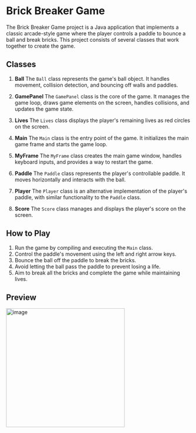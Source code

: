# Brick Breaker Game

The Brick Breaker Game project is a Java application that implements a classic arcade-style game where the player controls a paddle to bounce a ball and break bricks. This project consists of several classes that work together to create the game.

## Classes

1. **Ball**
   The `Ball` class represents the game's ball object. It handles movement, collision detection, and bouncing off walls and paddles.

2. **GamePanel**
   The `GamePanel` class is the core of the game. It manages the game loop, draws game elements on the screen, handles collisions, and updates the game state.

3. **Lives**
   The `Lives` class displays the player's remaining lives as red circles on the screen.

4. **Main**
   The `Main` class is the entry point of the game. It initializes the main game frame and starts the game loop.

5. **MyFrame**
   The `MyFrame` class creates the main game window, handles keyboard inputs, and provides a way to restart the game.

6. **Paddle**
   The `Paddle` class represents the player's controllable paddle. It moves horizontally and interacts with the ball.

7. **Player**
   The `Player` class is an alternative implementation of the player's paddle, with similar functionality to the `Paddle` class.

8. **Score**
   The `Score` class manages and displays the player's score on the screen.

## How to Play

1. Run the game by compiling and executing the `Main` class.
2. Control the paddle's movement using the left and right arrow keys.
3. Bounce the ball off the paddle to break the bricks.
4. Avoid letting the ball pass the paddle to prevent losing a life.
5. Aim to break all the bricks and complete the game while maintaining lives.

## Preview

<img width="323" alt="image" src="https://github.com/ismguen/BrickBreaker/assets/130120780/a631d8a2-1f6a-4c0a-8256-73faee1a9fb4">




